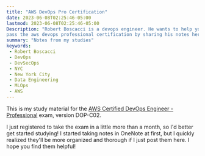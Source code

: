 ```yaml
---
title: "AWS DevOps Pro Certification"
date: 2023-06-08T02:25:46-05:00
lastmod: 2023-06-08T02:25:46-05:00
Description: "Robert Boscacci is a devops engineer. He wants to help you \
pass the aws devops professional certification by sharing his notes here."
summary: "Notes from my studies"
keywords:
 - Robert Boscacci
 - DevOps
 - DevSecOps
 - NYC
 - New York City
 - Data Engineering
 - MLOps
 - AWS
---
```

This is my study material for the [AWS Certified DevOps Engineer - Professional](https://aws.amazon.com/certification/certified-devops-engineer-professional/) exam, version DOP-C02. 

I just registered to take the exam in a little more than a month, so I'd better get started studying! I started taking notes in OneNote at first, but I quickly realized they'll be more organized and thorough if I just post them here. I hope you find them helpful!
